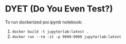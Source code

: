 # DYET (Do You Even Test?)

To run dockerized poi.ipynb notebook:
1. `docker build -t jupyterlab:latest .`
2. `docker run --rm -it -p 9999:9999 jupyterlab:latest`
